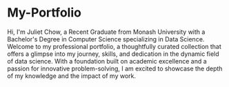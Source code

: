 # My-Portfolio

Hi, I'm Juliet Chow, a Recent Graduate from Monash University with a Bachelor's Degree in Computer Science specializing in Data Science.
Welcome to my professional portfolio, a thoughtfully curated collection that offers a glimpse into my journey, skills, and dedication in the dynamic field of data science. With a foundation built on academic excellence and a passion for innovative problem-solving, I am excited to showcase the depth of my knowledge and the impact of my work.
